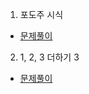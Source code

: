 1. 포도주 시식
* [문제풀이](https://ht.oopy.io/b9f9f7d3-b2d6-44f3-8389-785e172aaadf)
2. 1, 2, 3 더하기 3
* [문제풀이](https://ht.oopy.io/770f1471-2c0e-493f-bda7-18b736562865)